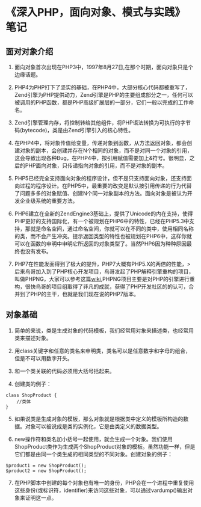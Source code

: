 # 《深入PHP，面向对象、模式与实践》笔记

## 面对对象介绍

1. 面向对象首次出现在PHP3中，1997年8月27日,在那个时期，面向对象只是个边缘话题。

2. PHP4为PHP打下了坚实的基础，在PHP4中，大部分核心代码都被重写了，Zend引擎为PHP提供动力，Zend引擎是PHP的主要组成部分之一，任何可以被调用的PHP函数，都是PHP高级扩展层的一部分，它们一般以完成的工作命名。

3. Zend引擎管理内存，将控制转给其他组件，将PHP语法转换为可执行的字节码(bytecode)，类是由Zend引擎引入的核心特性。

4. 在PHP4中，将对象传值给变量，传递对象到函数，从方法返回对象，都会创建对象的副本，会创建并存在N个相同的对象，而不是对同一个对象的引用，这会导致出现各种Bug，在PHP4中，按引用赋值需要加上&符号。很明显，之后的PHP面向对象，只传递指向对象的引用，而不是对象的副本。

5. PHP5已经完全支持面向对象的程序设计，但不是只支持面向对象，还支持面向过程的程序设计。在PHP5中，最重要的改变是默认按引用传递的行为代替了问题多多的对象赋值、创建N个同一对象副本的方法。面向对象是被认为开发企业级系统的重要方法。

6. PHP6建立在全新的ZendEngine3基础上，提供了Unicode的内在支持，使得PHP更好的支持国际化，有一个被规划在PHP6中的特性，已经在PHP5.3中支持，那就是命名空间，通过命名空间，你就可以在不同的类中，使用相同名称的类，而不会产生冲突。提示返回类型的特性也被规划在PHP6中，这样你就可以在函数的申明中申明它所返回的对象类型了。当然PHP6因为种种原因最终也没有发布。

7. PHP7在性能发面得到了极大的提升，PHP7大概有PHP5.X的两倍的性能，> 后来鸟哥加入到了PHP核心开发项目，鸟哥发起了PHP解释引擎重构的项目，叫做PHPNG，大家可以参考这篇[wiki](https://wiki.php.net/phpng),PHPNG项目主要是对PHP的引擎进行重构，很快鸟哥的项目组取得了非凡的成就，获得了PHP开发社区的的认可，合并到了PHP的主干，也就是我们现在说的PHP7版本。

## 对象基础

1. 简单的来说，类是生成对象的代码模板，我们经常用对象来描述类，也经常用类来描述对象。

2. 用class关键字和任意的类名来申明类，类名可以是任意数字和字母的组合，但是不可以用数字开头。

3. 和一个类关联的代码必须用大括号括起来。

4. 创建类的例子：
```
class ShopProduct {
	//类体
}
```

5. 如果说类是生成对象的模板，那么对象就是根据类中定义的模板所构造的数据。对象可以被说成是类的实例化，它是由类定义的数据类型。

6. new操作符和类名加小括号一起使用，就会生成一个对象。我们使用ShopProduct类作为生成两个ShopProduct对象的模板。虽然功能一样，但是它们都是由同一个类生成的相同类型的不同对象。创建对象的例子：
```
$product1 = new ShopProduct();
$product2 = new ShopProduct();
```

7. 在PHP脚本中创建的每个对象也有唯一的身份，PHP会在一个进程中重复使用这些身份(或标识符，identifier)来访问这些对象，可以通过vardump()输出对象来证明这一点。